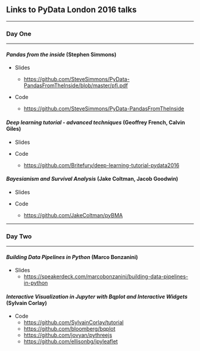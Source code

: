 ## Links to PyData London 2016 talks

---

### Day One

---

#### *Pandas from the inside* (Stephen Simmons)

* Slides
  * https://github.com/SteveSimmons/PyData-PandasFromTheInside/blob/master/pfi.pdf

* Code
  * https://github.com/SteveSimmons/PyData-PandasFromTheInside


#### *Deep learning tutorial - advanced techniques* (Geoffrey French, Calvin Giles)

* Slides

* Code
  * https://github.com/Britefury/deep-learning-tutorial-pydata2016


#### *Bayesianism and Survival Analysis* (Jake Coltman, Jacob Goodwin)

* Slides

* Code
  * https://github.com/JakeColtman/pyBMA

---

### Day Two

---

#### *Building Data Pipelines in Python* (Marco Bonzanini)

* Slides
  * https://speakerdeck.com/marcobonzanini/building-data-pipelines-in-python


#### *Interactive Visualization in Jupyter with Bqplot and Interactive Widgets* (Sylvain Corlay)

* Code
  * https://github.com/SylvainCorlay/tutorial
  * https://github.com/bloomberg/bqplot
  * https://github.com/jovyan/pythreejs
  * https://github.com/ellisonbg/ipyleaflet
